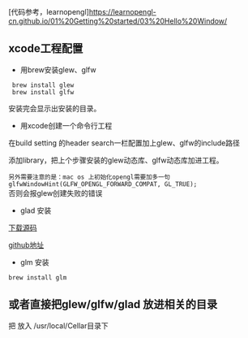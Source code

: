 [代码参考，learnopengl]<https://learnopengl-cn.github.io/01%20Getting%20started/03%20Hello%20Window/>

## xcode工程配置

* 用brew安装glew、glfw

```
 brew install glew
 brew install glfw
```
安装完会显示出安装的目录。

* 用xcode创建一个命令行工程

在build setting 的header search一栏配置加上glew、glfw的include路径

添加library，把上个步骤安装的glew动态库、glfw动态库加进工程。


`另外需要注意的是：mac os 上初始化opengl需要加多一句 glfwWindowHint(GLFW_OPENGL_FORWARD_COMPAT, GL_TRUE);`  
否则会报glew创建失败的错误

* glad 安装

[下载源码](http://glad.dav1d.de/generated/tmp5mqhkIglad/?sort_by=size)

[github地址](https://github.com/Dav1dde/glad)


* glm 安装

`brew install glm`

## 或者直接把glew/glfw/glad 放进相关的目录

把 放入 /usr/local/Cellar目录下